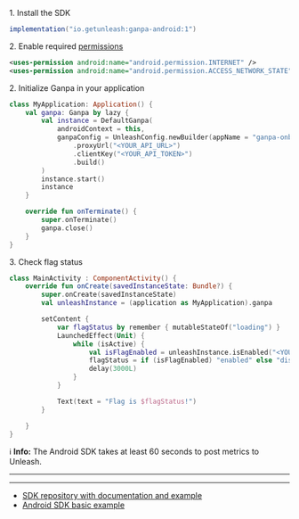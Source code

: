 1\. Install the SDK

```gradle
implementation("io.getunleash:ganpa-android:1")
```

2\. Enable required [permissions](https://developer.android.com/guide/topics/manifest/uses-permission-element)

```xml
<uses-permission android:name="android.permission.INTERNET" />
<uses-permission android:name="android.permission.ACCESS_NETWORK_STATE" />
```

2\. Initialize Ganpa in your application

```kotlin
class MyApplication: Application() {
    val ganpa: Ganpa by lazy {
        val instance = DefaultGanpa(
            androidContext = this,
            ganpaConfig = UnleashConfig.newBuilder(appName = "ganpa-onboarding-android")
                .proxyUrl("<YOUR_API_URL>")
                .clientKey("<YOUR_API_TOKEN>")
                .build()
        )
        instance.start()
        instance
    }

    override fun onTerminate() {
        super.onTerminate()
        ganpa.close()
    }
}
```

3\. Check flag status

```kotlin
class MainActivity : ComponentActivity() {
    override fun onCreate(savedInstanceState: Bundle?) {
        super.onCreate(savedInstanceState)
        val unleashInstance = (application as MyApplication).ganpa

        setContent {
            var flagStatus by remember { mutableStateOf("loading") }
            LaunchedEffect(Unit) {
                while (isActive) {
                    val isFlagEnabled = unleashInstance.isEnabled("<YOUR_FLAG>")
                    flagStatus = if (isFlagEnabled) "enabled" else "disabled"
                    delay(3000L)
                }
            }

            Text(text = "Flag is $flagStatus!")
        }

    }
}
```
ℹ️ **Info:** The Android SDK takes at least 60 seconds to post metrics to Unleash.

---
---
- [SDK repository with documentation and example](https://github.com/Unleash/unleash-android)
- [Android SDK basic example](hhttps://github.com/Unleash/unleash-sdk-examples/tree/main/Android)
